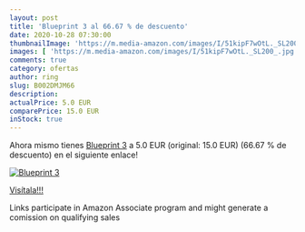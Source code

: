 ```yaml
---
layout: post
title: 'Blueprint 3 al 66.67 % de descuento'
date: 2020-10-28 07:30:00
thumbnailImage: 'https://m.media-amazon.com/images/I/51kipF7wOtL._SL200_.jpg'
images: [ 'https://m.media-amazon.com/images/I/51kipF7wOtL._SL200_.jpg' ]
comments: true
category: ofertas
author: ring
slug: B002DMJM66
description:
actualPrice: 5.0 EUR
comparePrice: 15.0 EUR
inStock: true
---
```


Ahora mismo tienes [Blueprint 3](https://www.amazon.fr/dp/B002DMJM66/?tag=tolees0d-21) a 5.0 EUR (original: 15.0 EUR) (66.67 %  de descuento) en el siguiente enlace!

[![Blueprint 3](https://m.media-amazon.com/images/I/51kipF7wOtL._SL200_.jpg)](https://www.amazon.fr/dp/B002DMJM66/?tag=tolees0d-21)

[Visítala!!!](https://www.amazon.fr/dp/B002DMJM66/?tag=tolees0d-21)

Links participate in Amazon Associate program and might generate a comission on qualifying sales
